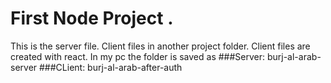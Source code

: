 # First Node Project .
This is the server file.
Client files in another project folder. Client files are created with react.
In my pc the folder is saved as 
###Server: burj-al-arab-server
###CLient: burj-al-arab-after-auth
